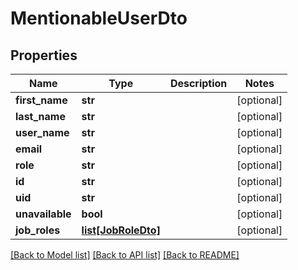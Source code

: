 # MentionableUserDto

## Properties
Name | Type | Description | Notes
------------ | ------------- | ------------- | -------------
**first_name** | **str** |  | [optional] 
**last_name** | **str** |  | [optional] 
**user_name** | **str** |  | [optional] 
**email** | **str** |  | [optional] 
**role** | **str** |  | [optional] 
**id** | **str** |  | [optional] 
**uid** | **str** |  | [optional] 
**unavailable** | **bool** |  | [optional] 
**job_roles** | [**list[JobRoleDto]**](JobRoleDto.md) |  | [optional] 

[[Back to Model list]](../README.md#documentation-for-models) [[Back to API list]](../README.md#documentation-for-api-endpoints) [[Back to README]](../README.md)

